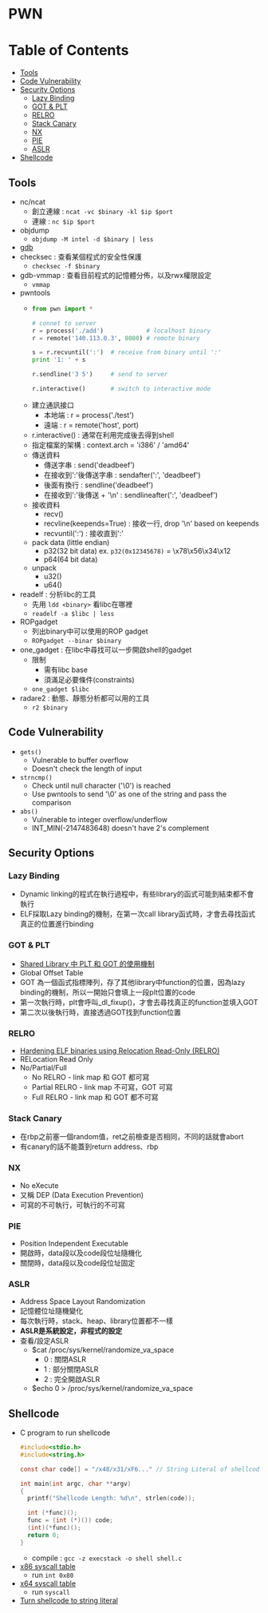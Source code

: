 # PWN

# Table of Contents
* [Tools](#Tools)
* [Code Vulnerability](#Code-Vulnerability)
* [Security Options](#Security-Options)
  * [Lazy Binding](#Lazy-Binding)
  * [GOT & PLT](#GOT-&-PLT)
  * [RELRO](#RELRO)
  * [Stack Canary](#Stack-Canary)
  * [NX](#NX)
  * [PIE](#PIE)
  * [ASLR](#ASLR)
* [Shellcode](#Shellcode)

## Tools
* nc/ncat
  * 創立連線 : `ncat -vc $binary -kl $ip $port`
  * 連線 : `nc $ip $port`
* objdump
  * `objdump -M intel -d $binary | less`
* [gdb](https://github.com/whaleshark271/CTF-CheatSheet/tree/master/Reverse#GDB)
* checksec : 查看某個程式的安全性保護
  * `checksec -f $binary`
* gdb-vmmap : 查看目前程式的記憶體分佈，以及rwx權限設定
  * `vmmap`
* pwntools
  * ```python
    from pwn import *

    # connet to server
    r = process('./add')            # localhost binary
    r = remote('140.113.0.3', 8080) # remote binary

    s = r.recvuntil(':')  # receive from binary until ':'
    print '1: ' + s

    r.sendline('3 5')     # send to server

    r.interactive()       # switch to interactive mode
    ```
  * 建立通訊接口
    * 本地端 : r = process('./test')
    * 遠端 : r = remote('host', port)
  * r.interactive() : 通常在利用完成後去得到shell
  * 指定檔案的架構 : context.arch = 'i386' / 'amd64'
  * 傳送資料
    * 傳送字串 : send('deadbeef')
    * 在接收到':'後傳送字串 : sendafter(':', 'deadbeef')
    * 後面有換行 : sendline('deadbeef')
    * 在接收到':'後傳送 + '\n' : sendlineafter(':', 'deadbeef')
  * 接收資料
    * recv()
    * recvline(keepends=True) : 接收一行, drop '\n' based on keepends
    * recvuntil(':') : 接收直到':'
  * pack data (little endian)
    * p32(32 bit data) ex. `p32(0x12345678)` = \x78\x56\x34\x12
    * p64(64 bit data)
  * unpack
    * u32()
    * u64()
* readelf : 分析libc的工具
  * 先用 `ldd <binary>` 看libc在哪裡
  * `readelf -a $libc | less`
* ROPgadget
  * 列出binary中可以使用的ROP gadget
  * `ROPgadget --binar $binary`
* one_gadget : 在libc中尋找可以一步開啟shell的gadget
  * 限制
    * 需有libc base
    * 須滿足必要條件(constraints)
  * `one_gadget $libc`
* radare2 : 動態、靜態分析都可以用的工具
  * `r2 $binary`

## Code Vulnerability
* `gets()`
  * Vulnerable to buffer overflow
  * Doesn't check the length of input
* `strncmp()`
  * Check until null character ('\0') is reached
  * Use pwntools to send '\0' as one of the string and pass the comparison
* `abs()`
  * Vulnerable to integer overflow/underflow
  * INT_MIN(-2147483648) doesn't have 2's complement

## Security Options
### Lazy Binding
* Dynamic linking的程式在執行過程中，有些library的函式可能到結束都不會執行
* ELF採取Lazy binding的機制，在第一次call library函式時，才會去尋找函式真正的位置進行binding

### GOT & PLT
* [Shared Library 中 PLT 和 GOT 的使用機制](http://brandon-hy-lin.blogspot.com/2015/12/shared-library-plt-got.html)
* Global Offset Table
* GOT 為一個函式指標陣列，存了其他library中function的位置，因為lazy binding的機制，所以一開始只會填上一段plt位置的code
* 第一次執行時，plt會呼叫_dl_fixup()，才會去尋找真正的function並填入GOT
* 第二次以後執行時，直接透過GOT找到function位置

### RELRO
* [Hardening ELF binaries using Relocation Read-Only (RELRO)](https://www.redhat.com/en/blog/hardening-elf-binaries-using-relocation-read-only-relro)
* RELocation Read Only
* No/Partial/Full
  * No RELRO - link map 和 GOT 都可寫
  * Partial RELRO - link map 不可寫，GOT 可寫
  * Full RELRO - link map 和 GOT 都不可寫

### Stack Canary
* 在rbp之前塞一個random值，ret之前檢查是否相同，不同的話就會abort
* 有canary的話不能蓋到return address、rbp

### NX
* No eXecute
* 又稱 DEP (Data Execution Prevention)
* 可寫的不可執行，可執行的不可寫

### PIE
* Position Independent Executable
* 開啟時，data段以及code段位址隨機化
* 關閉時，data段以及code段位址固定

### ASLR
* Address Space Layout Randomization
* 記憶體位址隨機變化
* 每次執行時，stack、heap、library位置都不一樣
* **ASLR是系統設定，非程式的設定**
* 查看/設定ASLR
  * $cat /proc/sys/kernel/randomize_va_space
    * 0 : 關閉ASLR
    * 1 : 部分關閉ASLR
    * 2 : 完全開啟ASLR
  * $echo 0 > /proc/sys/kernel/randomize_va_space

## Shellcode
* C program to run shellcode
  ```c
  #include<stdio.h>
  #include<string.h>

  const char code[] = "/x48/x31/xF6..." // String Literal of shellcode

  int main(int argc, char **argv)
  {
    printf("Shellcode Length: %d\n", strlen(code));

    int (*func)();
    func = (int (*)()) code;
    (int)(*func)();
    return 0;
  }
  ```
  * compile : `gcc -z execstack -o shell shell.c`
* [x86 syscall table](https://syscalls.kernelgrok.com/)
  * run `int 0x80`
* [x64 syscall table](http://blog.rchapman.org/posts/Linux_System_Call_Table_for_x86_64/)
  * run `syscall`
* [Turn shellcode to string literal](https://defuse.ca/online-x86-assembler.htm#disassembly)
